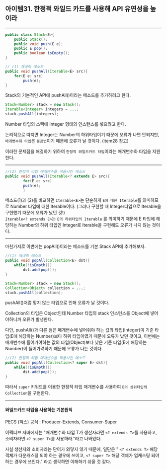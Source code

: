 ## 아이템31. 한정적 와일드 카드를 사용해 API 유연성을 높이라 
<hr>

```java
public class Stack<E>{
    public Stack();
    public void push(E e);
    public E pop();
    public boolean isEmpty(); 
}
```
```java
// (1) 제네릭 메소드 
public void pushAll(Iterable<E> src){
    for(E e: src)
        push(e);
}
```
Stack의 기본적인 API에 pushAll()이라는 메소드를 추가하려고 한다. 
```java
Stack<Number> stack = new Stack();
Iterable<Integer> integers = ...;
stack.pushAll(integers);
```
Number 타입의 스택에 Integer 형태의 인스턴스를 넣으려고 한다. 

논리적으로 따지면 Integer는 Number의 하위타입이기 때문에 오류가 나면 안되지만, 
`매개변수화 타입`은 `불공변`이기 때문에 오류가 날 것이다. (item28 참고)

이러한 문제점을 해결하기 위하여 `한정적 와일드카드 타입`이라는 매개변수화 타입을 지원한다. 

<hr>


````java
//(2) 한정적 타입 매개변수를 적용시킨 메소드
public void pushAll(Iterable<? extends E> src){
        for(E e: src)
        push(e);
        }
````

메소드(1)과 (2)를 비교하면 `Iterable<E>`는 단순하게 `E에 대한 Iterable`를 의미하므로 Number 타입에 대한 Iterable이다. (그러나 구현할 때 Integer타입으로 Iterable을 구현했기 때문에 오류가 났던 것!)   
`Iterable<? extends E>`는 `E의 하위타입의 Iterable` 를 의미하기 때문에 
E 타입에 해당하는 Number의 하위 타입인 Integer로 Iterable을 구현해도 오류가 나지 않는 것이다.

<hr>

마찬가지로 이번에는 popAll()이라는 메소드를 기본 Stack API에 추가해보자.

````java
//(1) 제네릭 메소드
public void popAll(Collection<E> dst){
    while(!isEmpth())
        dst.add(pop());
}
````
```java
Stack<Number> stack = new Stack();
Collection<Object> collection = ...;
stack.pushAll(collection);
```

pushAll()처럼 맞지 않는 타입으로 인해 오류가 날 것이다. 

Collection의 타입은 Object인데 Number 타입의 stack 인스턴스를 Object에 넣어야하니까 오류가 발생한다.  

다만, pushAll()과 다른 점은 매개변수에 넣어줘야 하는 값의 타입(Integer)이 기준 타입(E에 해당하는 Number)보다 하위 타입이였기 때문에 오류가 났던 것이고,
이번에는 매개변수에 들어가야하는 값의 타입(Object)보다 낮은 기준 타입(E에 해당하는 Number)이 들어가려하기 때문에 오류가 나는 것이다. 

````java
//(2) 한정적 타입 매개변수를 적용시킨 메소드
public void popAll(Collection<? super E> dst){
    while(!isEmpth())
        dst.add(pop());
}
````
따라서 `super` 키워드를 이용한 한정적 타입 매개변수를 사용하여 `E의 상위타입의 Collection`을 구현한다. 


<hr>

#### 와일드카드 타입을 사용하는 기본원칙
PECS (팩스) 공식 : Producer-Extends, Consumer-Super

이펙티브 자바에서는 "매개변수화 타입 T가 생산자라면 `<? extends T>`를 사용하고, 
소비자라면 `<? super T>`를 사용하라."라고 나와있다. 

사실 생산자와 소비자라는 단어가 와닿지 않기 때문에, 일단은 " `<? extends T>` 해당 객체가 다운캐스팅 되야 하는 경우에 쓰이고, 
 `<? super T>` 해당 객체가 업캐스팅 되야 하는 경우에 쓰인다."
라고 생각하면 이해하기 쉬울 것 같다. 